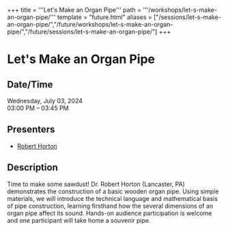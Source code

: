 +++
title = '''Let's Make an Organ Pipe'''
path = '''/workshops/let-s-make-an-organ-pipe/'''
template = "future.html"
aliases = ["/sessions/let-s-make-an-organ-pipe/","/future/workshops/let-s-make-an-organ-pipe/","/future/sessions/let-s-make-an-organ-pipe/"]
+++

<h1>Let's Make an Organ Pipe</h1>

<h2>Date/Time</h2>
<p>Wednesday, July 03, 2024<br>
03:00 PM – 03:45 PM</p>
<h2>Presenters</h2>
<ul>
<li><a href="/performers/robert-horton/">Robert Horton</a></li>
</ul>
<h2>Description</h2>

Time to make some sawdust! Dr. Robert Horton (Lancaster, PA) demonstrates the construction of a basic wooden organ pipe. Using simple materials, we will introduce the technical language and mathematical basis of pipe construction, learning firsthand how the several dimensions of an organ pipe affect its sound. Hands-on audience participation is welcome and one participant will take home a souvenir pipe.


